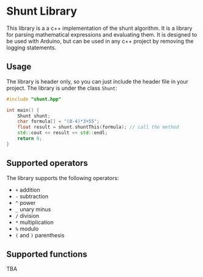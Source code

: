 # Shunt Library

This library is a a c++ implementation of the shunt algorithm. It is a library for parsing mathematical expressions and evaluating them. It is designed to be used with Arduino, but can be used in any c++ project by removing the logging statements.

## Usage

The library is header only, so you can just include the header file in your project. The library is under the class `Shunt`:

```cpp
#include "shunt.hpp"

int main() {
    Shunt shunt;
    char formula[] = "(8-4)*3+55";
    float result = shunt.shuntThis(formula); // call the method
    std::cout << result << std::endl;
    return 0;
}
```

## Supported operators

The library supports the following operators:

- `+` addition
- `-` subtraction
- `^` power
- `_` unary minus
- `/` division
- `*` multiplication
- `%` modulo
- `(` and `)` parenthesis

## Supported functions

TBA

